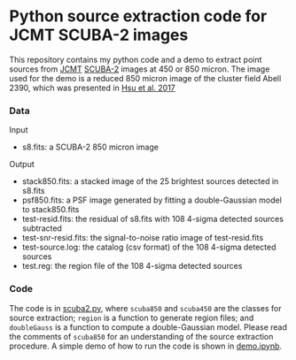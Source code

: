 # Python source extraction code for JCMT SCUBA-2 images
This repository contains my python code and a demo to extract point sources from [JCMT](https://www.eaobservatory.org/jcmt/) 
[SCUBA-2](http://www.eaobservatory.org/jcmt/instrumentation/continuum/scuba-2/) images at 450 or 850 micron. The image 
used for the demo is a reduced 850 micron image of the cluster field Abell 2390, which was presented in 
[Hsu et al. 2017](http://adsabs.harvard.edu/abs/2017arXiv170901238H)

### Data
Input
- s8.fits: a SCUBA-2 850 micron image

Output
- stack850.fits: a stacked image of the 25 brightest sources detected in s8.fits
- psf850.fits: a PSF image generated by fitting a double-Gaussian model to stack850.fits
- test-resid.fits: the residual of s8.fits with 108 4-sigma detected sources subtracted
- test-snr-resid.fits: the signal-to-noise ratio image of test-resid.fits
- test-source.log: the catalog (csv format) of the 108 4-sigma detected sources
- test.reg: the region file of the 108 4-sigma detected sources

### Code

The code is in [scuba2.py](scuba2.py), where ``scuba850`` and ``scuba450`` are the classes for source 
extraction; ``region`` is a function to generate region files; and ``doubleGauss`` is a function to compute 
a double-Gaussian model. Please read the comments of ``scuba850`` for an understanding of the source extraction 
procedure. A simple demo of how to run the code is shown in [demo.ipynb](demo.ipynb).
